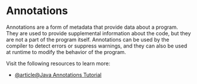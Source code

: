 # Annotations

Annotations are a form of metadata that provide data about a program. They are used to provide supplemental information about the code, but they are not a part of the program itself. Annotations can be used by the compiler to detect errors or suppress warnings, and they can also be used at runtime to modify the behavior of the program.

Visit the following resources to learn more:

- [@article@Java Annotations Tutorial](https://jenkov.com/tutorials/java/annotations.html)